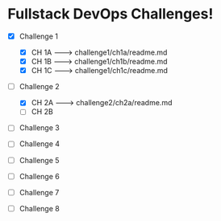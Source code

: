 # Fullstack DevOps Challenges! # 
 
 - [X] Challenge 1  
    - [x] CH 1A ---> challenge1/ch1a/readme.md
    - [x] CH 1B ---> challenge1/ch1b/readme.md
    - [X] CH 1C ---> challenge1/ch1c/readme.md

- [ ] Challenge 2  
    - [X] CH 2A ---> challenge2/ch2a/readme.md
    - [ ] CH 2B

- [ ] Challenge 3
- [ ] Challenge 4
- [ ] Challenge 5
- [ ] Challenge 6
- [ ] Challenge 7
- [ ] Challenge 8



